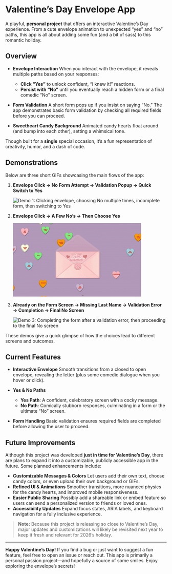 # Valentine’s Day Envelope App

A playful, **personal project** that offers an interactive Valentine’s Day experience. From a cute envelope animation to unexpected “yes” and “no” paths, this app is all about adding some fun (and a bit of sass) to this romantic holiday.

## Overview

- **Envelope Interaction**
  When you interact with the envelope, it reveals multiple paths based on your responses:

  - **Click “Yes”** to unlock confident, “I knew it!” reactions.
  - **Persist with “No”** until you eventually reach a hidden form or a final comedic “No” screen.

- **Form Validation**
  A short form pops up if you insist on saying “No.” The app demonstrates basic form validation by checking all required fields before you can proceed.

- **Sweetheart Candy Background**
  Animated candy hearts float around (and bump into each other), setting a whimsical tone.

Though built for a **single** special occasion, it’s a fun representation of creativity, humor, and a dash of code.

## Demonstrations

Below are three short GIFs showcasing the main flows of the app:

1. **Envelope Click → No Form Attempt → Validation Popup → Quick Switch to Yes**

   ![Demo 1: Clicking envelope, choosing No multiple times, incomplete form, then switching to Yes](src/assets/go-to-no-form.gif)

2. **Envelope Click → A Few No’s → Then Choose Yes**

   ![Demo 2: Clicking envelope, choosing No a couple of times, then selecting Yes](src/assets/say-yes.gif)

3. **Already on the Form Screen → Missing Last Name → Validation Error → Completion → Final No Screen**

   ![Demo 3: Completing the form after a validation error, then proceeding to the final No screen](src/assets/submit-no-form.gif)

These demos give a quick glimpse of how the choices lead to different screens and outcomes.

## Current Features

- **Interactive Envelope**
  Smooth transitions from a closed to open envelope, revealing the letter (plus some comedic dialogue when you hover or click).

- **Yes & No Paths**

  - **Yes Path**: A confident, celebratory screen with a cocky message.
  - **No Path**: Comically stubborn responses, culminating in a form or the ultimate “No” screen.

- **Form Handling**
  Basic validation ensures required fields are completed before allowing the user to proceed.

## Future Improvements

Although this project was developed **just in time for Valentine’s Day**, there are plans to expand it into a customizable, publicly accessible app in the future. Some planned enhancements include:

- **Customizable Messages & Colors**
  Let users add their own text, choose candy colors, or even upload their own background or GIFs.
- **Refined UI & Animations**
  Smoother transitions, more nuanced physics for the candy hearts, and improved mobile responsiveness.
- **Easier Public Sharing**
  Possibly add a shareable link or embed feature so users can send a personalized version to friends or loved ones.
- **Accessibility Updates**
  Expand focus states, ARIA labels, and keyboard navigation for a fully inclusive experience.

> **Note:** Because this project is releasing so close to Valentine’s Day, major updates and customizations will likely be revisited next year to keep it fresh and relevant for 2026’s holiday.

---

**Happy Valentine’s Day!** If you find a bug or just want to suggest a fun feature, feel free to open an issue or reach out. This app is primarily a personal passion project—and hopefully a source of some smiles. Enjoy exploring the envelope’s secrets!
